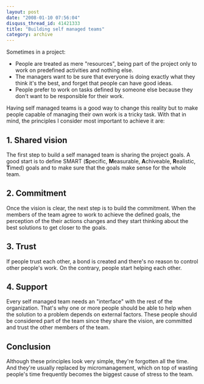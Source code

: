 ```yaml
---
layout: post
date: "2008-01-10 07:56:04"
disquss_thread_id: 41421333
title: "Building self managed teams"
category: archive
---
```

Sometimes in a project:

* People are treated as mere "resources", being part of the project only to  work on predefined activities and nothing else.
* The managers want to be sure that everyone is doing exactly what they think it's the best, and forget that people can have good ideas.
* People prefer to work on tasks defined by someone else because they don't want to be responsible for their work.

Having self managed teams is a good way to change this reality but to make people capable of managing their own work is a tricky task. With that in mind, the principles I consider most important to achieve it are:

## 1. Shared vision

The first step to build a self managed team is sharing the project goals. A good start is to define SMART (**S**pecific, **M**easurable, **A**chiveable, **R**ealistic, **T**imed) goals and to make sure that the goals make sense for the whole team.

## 2. Commitment

Once the vision is clear, the next step is to build the commitment. When the members of the team agree to work to achieve the defined goals, the perception of the their actions changes and they start thinking about the best solutions to get closer to the goals.

## 3. Trust

If people trust each other, a bond is created and there's no reason to control other people's work. On the contrary, people start helping each other.

## 4. Support

Every self managed team needs an "interface" with the rest of the organization. That's why one or more people should be able to help when the solution to a problem depends on external factors. These people should be considered part of the team since they share the vision, are committed and trust the other members of the team.

## Conclusion

Although these principles look very simple, they're forgotten all the time. And they're usually replaced by micromanagement, which on top of wasting people's time frequently becomes the biggest cause of stress to the team.
